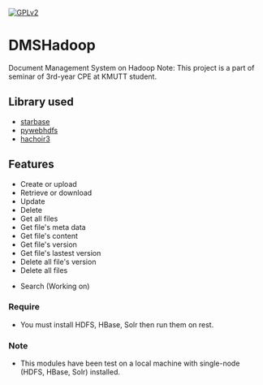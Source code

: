 [![GPLv2](https://img.shields.io/badge/license-GPLv2-yellow.svg)]()

# DMSHadoop
Document Management System on Hadoop
Note: This project is a part of seminar of 3rd-year CPE at KMUTT student.

## Library used ##
- [starbase](https://github.com/barseghyanartur/starbase)
- [pywebhdfs](http://pythonhosted.org/pywebhdfs/)
- [hachoir3](http://hachoir3.readthedocs.org)

## Features ##
+ Create or upload
+ Retrieve or download
+ Update
+ Delete
+ Get all files
+ Get file's meta data
+ Get file's content
+ Get file's version
+ Get file's lastest version
+ Delete all file's version
+ Delete all files
- Search (Working on)

### Require ###
- You must install HDFS, HBase, Solr then run them on rest.

### Note ###
- This modules have been test on a local machine with single-node (HDFS, HBase, Solr) installed.
